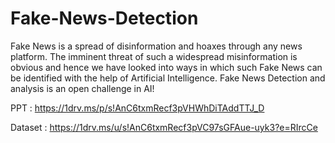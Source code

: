# Fake-News-Detection

Fake News is a spread of disinformation and hoaxes through any news platform. The imminent threat of such a widespread misinformation is obvious and hence we have looked into ways in which such Fake News can be identified with the help of Artificial Intelligence. Fake News Detection and analysis is an open challenge in AI!

PPT : https://1drv.ms/p/s!AnC6txmRecf3pVHWhDiTAddTTJ_D

Dataset : https://1drv.ms/u/s!AnC6txmRecf3pVC97sGFAue-uyk3?e=RIrcCe
